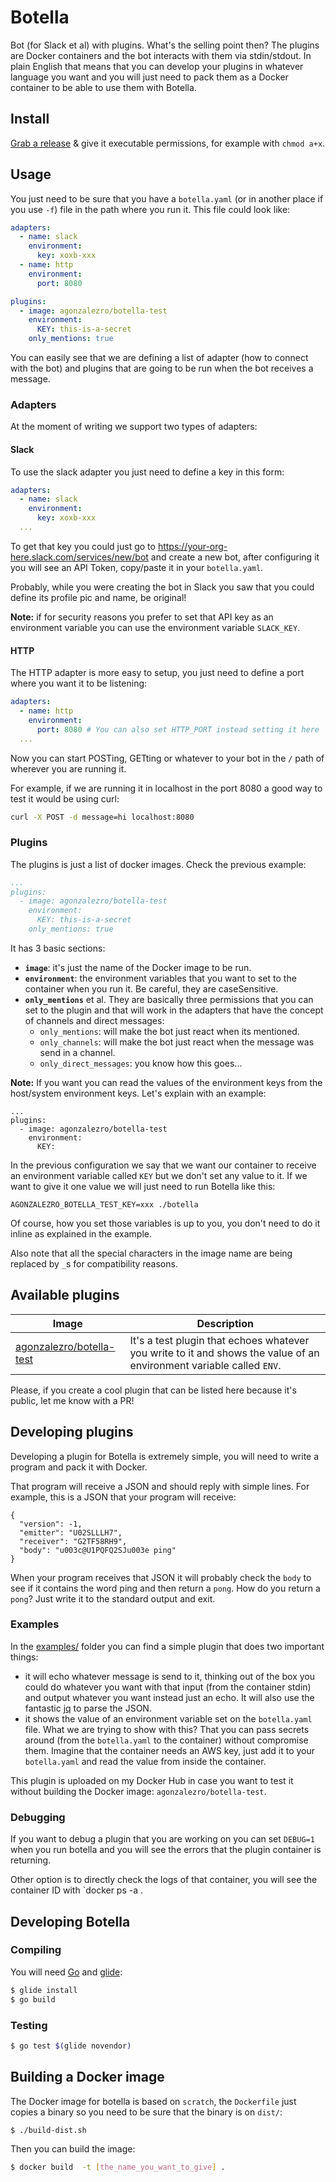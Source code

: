 Botella
=======

Bot (for Slack et al) with plugins. What's the selling point then? The plugins are Docker containers and the bot interacts with them via stdin/stdout. In plain English that means that you can develop your plugins in whatever language you want and you will just need to pack them as a Docker container to be able to use them with Botella.

Install
-------

[Grab a release](https://github.com/agonzalezro/botella/releases) & give it executable permissions, for example with `chmod a+x`.

Usage
-----

You just need to be sure that you have a `botella.yaml` (or in another place if you use `-f`) file in the path where you run it. This file could look like:

```yaml
adapters:
  - name: slack
    environment:
      key: xoxb-xxx
  - name: http
    environment:
      port: 8080

plugins:
  - image: agonzalezro/botella-test
    environment:
      KEY: this-is-a-secret
    only_mentions: true
```

You can easily see that we are defining a list of adapter (how to connect with the bot) and plugins that are going to be run when the bot receives a message.

### Adapters

At the moment of writing we support two types of adapters:

#### Slack

To use the slack adapter you just need to define a key in this form:

```yaml
adapters:
  - name: slack
    environment:
      key: xoxb-xxx
  ...
```

To get that key you could just go to https://your-org-here.slack.com/services/new/bot and create a new bot, after configuring it you will see an API Token, copy/paste it in your `botella.yaml`.

Probably, while you were creating the bot in Slack you saw that you could define its profile pic and name, be original!

**Note:** if for security reasons you prefer to set that API key as an environment variable you can use the environment variable `SLACK_KEY`. 

#### HTTP

The HTTP adapter is more easy to setup, you just need to define a port where you want it to be listening:

```yaml
adapters:
  - name: http
    environment:
      port: 8080 # You can also set HTTP_PORT instead setting it here
  ...
```

Now you can start POSTing, GETting or whatever to your bot in the `/` path of wherever you are running it.

For example, if we are running it in localhost in the port 8080 a good way to test it would be using curl:

```bash
curl -X POST -d message=hi localhost:8080
```

### Plugins

The plugins is just a list of docker images. Check the previous example:

```yaml
...
plugins:
  - image: agonzalezro/botella-test
    environment:
      KEY: this-is-a-secret
    only_mentions: true
```

It has 3 basic sections:

- **`image`**: it's just the name of the Docker image to be run.
- **`environment`**: the environment variables that you want to set to the container when you run it. Be careful, they are caseSensitive.
- **`only_mentions`** et al. They are basically three permissions that you can set to the plugin and that will work in the adapters that have the concept of channels and direct messages:
    - `only_mentions`: will make the bot just react when its mentioned.
    - `only_channels`: will make the bot just react when the message was send in a channel.
    - `only_direct_messages`: you know how this goes...

**Note:** If you want you can read the values of the environment keys from the host/system environment keys. Let's explain with an example:

```
...
plugins:
  - image: agonzalezro/botella-test
    environment:
      KEY:
```

In the previous configuration we say that we want our container to receive an environment variable called `KEY` but we don't set any value to it. If we want to give it one value we will just need to run Botella like this:

```
AGONZALEZRO_BOTELLA_TEST_KEY=xxx ./botella
```

Of course, how you set those variables is up to you, you don't need to do it inline as explained in the example.

Also note that all the special characters in the image name are being replaced by `_`s for compatibility reasons.

Available plugins
-----------------

| Image | Description |
| ----- | ----------- |
| [agonzalezro/botella-test](https://hub.docker.com/r/agonzalezro/botella-test/) | It's a test plugin that echoes whatever you write to it and shows the value of an environment variable called `ENV`. |

Please, if you create a cool plugin that can be listed here because it's public, let me know with a PR!

Developing plugins
------------------

Developing a plugin for Botella is extremely simple, you will need to write a program and pack it with Docker.

That program will receive a JSON and should reply with simple lines. For example, this is a JSON that your program will receive:

    {
      "version": -1,
      "emitter": "U02SLLLH7",
      "receiver": "G2TF58RH9",
      "body": "u003c@U1PQFQ2SJu003e ping"
    }

When your program receives that JSON it will probably check the `body` to see if it contains the word ping and then return a `pong`. How do you return a `pong`? Just write it to the standard output and exit.

### Examples

In the [examples/](examples/) folder you can find a simple plugin that does two important things:

- it will echo whatever message is send to it, thinking out of the box you could do whatever you want with that input (from the container stdin) and output whatever you want instead just an echo. It will also use the fantastic [jq](https://stedolan.github.io/jq/) to parse the JSON. 
- it shows the value of an environment variable set on the `botella.yaml` file. What we are trying to show with this? That you can pass secrets around (from the `botella.yaml` to the container) without compromise them. Imagine that the container needs an AWS key, just add it to your `botella.yaml` and read the value from inside the container.

This plugin is uploaded on my Docker Hub in case you want to test it without building the Docker image: `agonzalezro/botella-test`.

### Debugging

If you want to debug a plugin that you are working on you can set `DEBUG=1` when you run botella and you will see the errors that the plugin container is returning.

Other option is to directly check the logs of that container, you will see the container ID with `docker ps -a .

Developing Botella
------------------

### Compiling

You will need [Go](https://golang.org/) and [glide](https://github.com/Masterminds/glide):

```bash
$ glide install
$ go build
```

### Testing

```bash
$ go test $(glide novendor)
```

Building a Docker image
-----------------------

The Docker image for botella is based on `scratch`, the `Dockerfile` just copies a binary so you need to be sure that the binary is on `dist/`:

```bash
$ ./build-dist.sh
```

Then you can build the image:

```bash
$ docker build  -t [the_name_you_want_to_give] .
```
